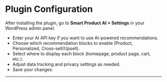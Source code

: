 # Plugin Configuration

After installing the plugin, go to **Smart Product AI > Settings** in your WordPress admin panel.

- Enter your AI API key if you want to use AI-powered recommendations.
- Choose which recommendation blocks to enable (Product, Personalized, Cross-sell/Upsell).
- Select where to display each block (homepage, product page, cart, etc.).
- Adjust data tracking and privacy settings as needed.
- Save your changes.

---
